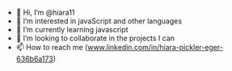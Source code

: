 - 👋 Hi, I’m @hiara11
- 👀 I’m interested in javaScript and other languages
- 🌱 I’m currently learning javascript
- 💞️ I’m looking to collaborate in the projects I can
- 📫 How to reach me (www.linkedin.com/in/hiara-pickler-eger-636b6a173)

<!---
hiara11/hiara11 is a ✨ special ✨ repository because its `README.md` (this file) appears on your GitHub profile.
You can click the Preview link to take a look at your changes.
--->
